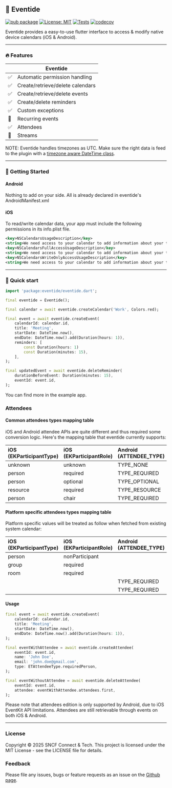 ## 📆 Eventide

[![pub package](https://img.shields.io/pub/v/eventide.svg)](https://pub.dev/packages/eventide) [![License: MIT](https://img.shields.io/badge/License-MIT-yellow.svg)](https://opensource.org/licenses/MIT) [![Tests](https://github.com/sncf-connect-tech/eventide/actions/workflows/ci.yml/badge.svg)](https://github.com/sncf-connect-tech/eventide/actions/workflows/ci.yml) [![codecov](https://codecov.io/gh/sncf-connect-tech/eventide/graph/badge.svg?token=jxA8pZnWmR)](https://codecov.io/gh/sncf-connect-tech/eventide)

Eventide provides a easy-to-use flutter interface to access & modify native device calendars (iOS & Android).

---

### 🔥 Features
|    | Eventide |
---- | --------------------------------
:white_check_mark: | Automatic permission handling
:white_check_mark: | Create/retrieve/delete calendars
:white_check_mark: | Create/retrieve/delete events
:white_check_mark: | Create/delete reminders
:white_check_mark: | Custom exceptions
:construction: | Recurring events
:white_check_mark: | Attendees
:construction: | Streams

NOTE: Eventide handles timezones as UTC. Make sure the right data is feed to the plugin with a [timezone aware DateTime class](https://pub.dev/packages/timezone).

---

### 🔨 Getting Started

#### Android

Nothing to add on your side. All is already declared in eventide's AndroidManifest.xml

#### iOS

To read/write calendar data, your app must include the following permissions in its info.plist file.

```xml
<key>NSCalendarsUsageDescription</key>
<string>We need access to your calendar to add information about your trip.</string>
<key>NSCalendarsFullAccessUsageDescription</key>
<string>We need access to your calendar to add information about your trip.</string>
<key>NSCalendarsWriteOnlyAccessUsageDescription</key>
<string>We need access to your calendar to add information about your trip.</string>
```

---

### 🚀 Quick start

```dart
import 'package:eventide/eventide.dart';

final eventide = Eventide();

final calendar = await eventide.createCalendar('Work', Colors.red);

final event = await eventide.createEvent(
    calendarId: calendar.id,
    title: 'Meeting',
    startDate: DateTime.now(),
    endDate: DateTime.now().add(Duration(hours: 1)),
    reminders: [
        const Duration(hours: 1)
        const Duration(minutes: 15),
    ],
);

final updatedEvent = await eventide.deleteReminder(
    durationBeforeEvent: Duration(minutes: 15),
    eventId: event.id,
);
```

You can find more in the example app.

### Attendees
#### Common attendees types mapping table
iOS and Android attendee APIs are quite different and thus required some conversion logic. Here's the mapping table that eventide currently supports:

| iOS (EKParticipantType)   | iOS (EKParticipantRole)   | Android (ATTENDEE_TYPE)   | Android (ATTENDEE_RELATIONSHIP)   |  ETAttendeeType            |
| :------------------------ | :------------------------ | :------------------------ | :-------------------------------- |  :------------------------ |
| unknown                   | unknown                   | TYPE_NONE                 | RELATIONSHIP_NONE                 |  unknown                   |
| person                    | required                  | TYPE_REQUIRED             | RELATIONSHIP_ATTENDEE             |  requiredPerson            |
| person                    | optional                  | TYPE_OPTIONAL             | RELATIONSHIP_ATTENDEE             |  optionalPerson            |
| resource                  | required                  | TYPE_RESOURCE             | RELATIONSHIP_ATTENDEE             |  resource                  |
| person                    | chair                     | TYPE_REQUIRED             | RELATIONSHIP_ORGANIZER            |  organizer                 |

#### Platform specific attendees types mapping table
Platform specific values will be treated as follow when fetched from existing system calendar:

| iOS (EKParticipantType)   | iOS (EKParticipantRole)   | Android (ATTENDEE_TYPE)   | Android (ATTENDEE_RELATIONSHIP)   | ETAttendeeType            |
| :------------------------ | :------------------------ | :------------------------ | :-------------------------------- | :------------------------ |
| person                    | nonParticipant            |                           |                                   | optionalPerson            |
| group                     | required                  |                           |                                   | resource                  |
| room                      | required                  |                           |                                   | resource                  |
|                           |                           | TYPE_REQUIRED             | RELATIONSHIP_PERFORMER            | requiredPerson            |
|                           |                           | TYPE_REQUIRED             | RELATIONSHIP_SPEAKER              | requiredPerson            |

#### Usage

```dart
final event = await eventide.createEvent(
    calendarId: calendar.id,
    title: 'Meeting',
    startDate: DateTime.now(),
    endDate: DateTime.now().add(Duration(hours: 1)),
);

final eventWithAttendee = await eventide.createAttendee(
    eventId: event.id,
    name: 'John Doe',
    email: 'john.doe@gmail.com',
    type: ETAttendeeType.requiredPerson,
);

final eventWithoutAttendee = await eventide.deleteAttendee(
    eventId: event.id,
    attendee: eventWithAttendee.attendees.first,
);
```

Please note that attendees edition is only supported by Android, due to iOS EventKit API limitations. Attendees are still retrievable through events on both iOS & Android.

---

### License

Copyright © 2025 SNCF Connect & Tech. This project is licensed under the MIT License - see the LICENSE file for details.

### Feedback

Please file any issues, bugs or feature requests as an issue on the [Github page](https://github.com/sncf-connect-tech/eventide/issues).